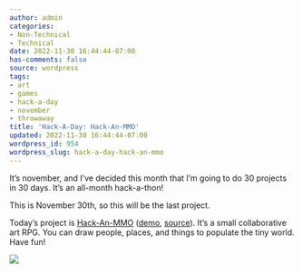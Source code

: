 ```yaml
---
author: admin
categories:
- Non-Technical
- Technical
date: 2022-11-30 16:44:44-07:00
has-comments: false
source: wordpress
tags:
- art
- games
- hack-a-day
- november
- throwaway
title: 'Hack-A-Day: Hack-An-MMO'
updated: 2022-11-30 16:44:44-07:00
wordpress_id: 954
wordpress_slug: hack-a-day-hack-an-mmo
---
```

It’s november, and I’ve decided this month that I’m going to do 30 projects in 30 days. It’s an all-month hack-a-thon!

This is November 30th, so this will be the last project.

Today’s project is [Hack-An-MMO](https://tilde.za3k.com/hackaday/mmo/) ([demo](https://tilde.za3k.com/hackaday/mmo/), [source](https://github.com/za3k/day30_mmo)). It’s a small collaborative art RPG. You can draw people, places, and things to populate the tiny world. Have fun!

[![](/wp-content/uploads/2022/11/screenshot-26.png)](https://tilde.za3k.com/hackaday/mmo/)
